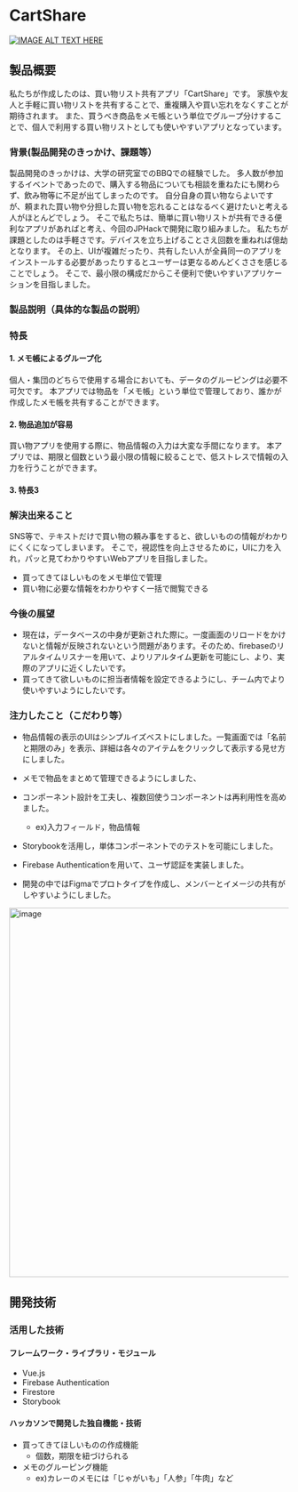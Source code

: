 # CartShare

[![IMAGE ALT TEXT HERE](https://jphacks.com/wp-content/uploads/2024/07/JPHACKS2024_ogp.jpg)](https://www.youtube.com/watch?v=DZXUkEj-CSI)

## 製品概要
私たちが作成したのは、買い物リスト共有アプリ「CartShare」です。
家族や友人と手軽に買い物リストを共有することで、重複購入や買い忘れをなくすことが期待されます。
また、買うべき商品をメモ帳という単位でグループ分けすることで、個人で利用する買い物リストとしても使いやすいアプリとなっています。

### 背景(製品開発のきっかけ、課題等）
製品開発のきっかけは、大学の研究室でのBBQでの経験でした。
多人数が参加するイベントであったので、購入する物品についても相談を重ねたにも関わらず、飲み物等に不足が出てしまったのです。
自分自身の買い物ならよいですが、頼まれた買い物や分担した買い物を忘れることはなるべく避けたいと考える人がほとんどでしょう。
そこで私たちは、簡単に買い物リストが共有できる便利なアプリがあればと考え、今回のJPHackで開発に取り組みました。
私たちが課題としたのは手軽さです。デバイスを立ち上げることさえ回数を重ねれば億劫となります。
その上、UIが複雑だったり、共有したい人が全員同一のアプリをインストールする必要があったりするとユーザーは更なるめんどくささを感じることでしょう。
そこで、最小限の構成だからこそ便利で使いやすいアプリケーションを目指しました。

### 製品説明（具体的な製品の説明）
### 特長
#### 1. メモ帳によるグループ化
個人・集団のどちらで使用する場合においても、データのグルーピングは必要不可欠です。
本アプリでは物品を「メモ帳」という単位で管理しており、誰かが作成したメモ帳を共有することができます。

#### 2. 物品追加が容易
買い物アプリを使用する際に、物品情報の入力は大変な手間になります。
本アプリでは、期限と個数という最小限の情報に絞ることで、低ストレスで情報の入力を行うことができます。

#### 3. 特長3

### 解決出来ること
SNS等で、テキストだけで買い物の頼み事をすると、欲しいものの情報がわかりにくくになってしまいます。
そこで，視認性を向上させるために，UIに力を入れ，パッと見てわかりやすいWebアプリを目指しました。

- 買ってきてほしいものをメモ単位で管理
- 買い物に必要な情報をわかりやすく一括で閲覧できる

### 今後の展望
- 現在は，データベースの中身が更新された際に。一度画面のリロードをかけないと情報が反映されないという問題があります。そのため、firebaseのリアルタイムリスナーを用いて、よりリアルタイム更新を可能にし、より、実際のアプリに近くしたいです。
- 買ってきて欲しいものに担当者情報を設定できるようにし、チーム内でより使いやすいようにしたいです。


### 注力したこと（こだわり等）
- 物品情報の表示のUIはシンプルイズベストにしました。一覧画面では「名前と期限のみ」を表示、詳細は各々のアイテムをクリックして表示する見せ方にしました。
- メモで物品をまとめて管理できるようにしました、
- コンポーネント設計を工夫し、複数回使うコンポーネントは再利用性を高めました。
  - ex)入力フィールド，物品情報
- Storybookを活用し，単体コンポーネントでのテストを可能にしました。
- Firebase Authenticationを用いて、ユーザ認証を実装しました。

- 開発の中ではFigmaでプロトタイプを作成し、メンバーとイメージの共有がしやすいようにしました。
<img width="664" alt="image" src="https://github.com/user-attachments/assets/2967f926-afba-465c-b219-03da1570c795">


## 開発技術
### 活用した技術

#### フレームワーク・ライブラリ・モジュール
* Vue.js
* Firebase Authentication
* Firestore
* Storybook

#### ハッカソンで開発した独自機能・技術
- 買ってきてほしいものの作成機能
  - 個数，期限を紐づけられる
- メモのグルーピング機能
  - ex)カレーのメモには「じゃがいも」「人参」「牛肉」など 
